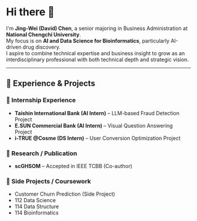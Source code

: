 # Hi there 👋

I'm **Jing-Wei (David) Chen**, a senior majoring in Business Administration at **National Chengchi University**.  
My focus is on **AI and Data Science for Bioinformatics**, particularly AI-driven drug discovery.  
I aspire to combine technical expertise and business insight to grow as an interdisciplinary professional with both technical depth and strategic vision.  

---

## 🔬 Experience & Projects

### 💼 Internship Experience
- **Taishin International Bank (AI Intern)** – LLM-based Fraud Detection Project  
- **E.SUN Commercial Bank (AI Intern)** – Visual Question Answering Project  
- **i-TRUE @Cosme (DS Intern)** – User Conversion Optimization Project  

### 📖 Research / Publication
- **scGHSOM** – Accepted in IEEE TCBB (Co-author)  

### 🚀 Side Projects / Coursework
- Customer Churn Prediction (Side Project)  
- 112 Data Science  
- 114 Data Structure  
- 114 Bioinformatics 
